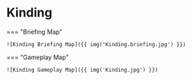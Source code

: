 # Kinding

=== "Briefing Map"

    ![Kinding Briefing Map]({{ img('Kinding.briefing.jpg') }})

=== "Gameplay Map"

    ![Kinding Gameplay Map]({{ img('Kinding.jpg') }})

